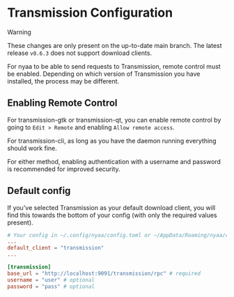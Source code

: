 # Transmission Configuration

> [!WARNING]
> These changes are only present on the up-to-date main branch. The latest release `v0.6.3` does not support download clients.

For nyaa to be able to send requests to Transmission, remote control must be enabled. Depending on which version of Transmission you have installed, the process may be different.

## Enabling Remote Control

For transmission-gtk or transmission-qt, you can enable remote control by going to `Edit > Remote` and enabling `Allow remote access`.

For transmission-cli, as long as you have the daemon running everything should work fine.

For either method, enabling authentication with a username and password is recommended for improved security.

## Default config
If you've selected Transmission as your default download client, you will find this towards the bottom of your config (with only the required values present).
```toml
# Your config in ~/.config/nyaa/config.toml or ~/AppData/Roaming/nyaa/config/config.toml
...
default_client = "transmission"
...

[transmission]
base_url = "http://localhost:9091/transmission/rpc" # required
username = "user" # optional
password = "pass" # optional
```
